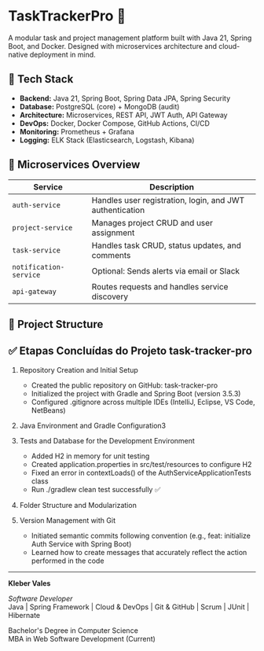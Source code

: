 # TaskTrackerPro 🧩  
A modular task and project management platform built with Java 21, Spring Boot, and Docker. Designed with microservices architecture and cloud-native deployment in mind.

## 🚀 Tech Stack

- **Backend:** Java 21, Spring Boot, Spring Data JPA, Spring Security  
- **Database:** PostgreSQL (core) + MongoDB (audit)  
- **Architecture:** Microservices, REST API, JWT Auth, API Gateway  
- **DevOps:** Docker, Docker Compose, GitHub Actions, CI/CD  
- **Monitoring:** Prometheus + Grafana  
- **Logging:** ELK Stack (Elasticsearch, Logstash, Kibana)

## 🧱 Microservices Overview

| Service         | Description                       |
|-----------------|-----------------------------------|
| `auth-service`  | Handles user registration, login, and JWT authentication  
| `project-service` | Manages project CRUD and user assignment  
| `task-service`  | Handles task CRUD, status updates, and comments  
| `notification-service` | Optional: Sends alerts via email or Slack  
| `api-gateway`   | Routes requests and handles service discovery  

## 📂 Project Structure

## ✅ Etapas Concluídas do Projeto task-tracker-pro

1. Repository Creation and Initial Setup
   - Created the public repository on GitHub: task-tracker-pro
   - Initialized the project with Gradle and Spring Boot (version 3.5.3)
   - Configured .gitignore across multiple IDEs (IntelliJ, Eclipse, VS Code, NetBeans)
     
2. Java Environment and Gradle Configuration3
  
     
3. Tests and Database for the Development Environment
    - Added H2 in memory for unit testing
   - Created application.properties in src/test/resources to configure H2
   - Fixed an error in contextLoads() of the AuthServiceApplicationTests class
   - Run ./gradlew clean test successfully ✅
     
4. Folder Structure and Modularization
   
5. Version Management with Git
   - Initiated semantic commits following convention (e.g., feat: initialize Auth Service with Spring Boot)
   - Learned how to create messages that accurately reflect the action performed in the code

---

**Kleber Vales**  

*Software Developer*  
Java | Spring Framework | Cloud & DevOps | Git & GitHub | Scrum | JUnit | Hibernate  

Bachelor's Degree in Computer Science  
MBA in Web Software Development (Current)

